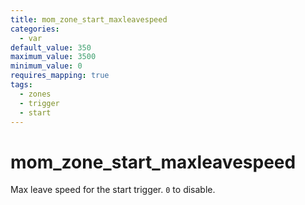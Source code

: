 ```yaml
---
title: mom_zone_start_maxleavespeed
categories:
  - var
default_value: 350
maximum_value: 3500
minimum_value: 0
requires_mapping: true
tags:
  - zones
  - trigger
  - start
---
```


# mom_zone_start_maxleavespeed

Max leave speed for the start trigger. `0` to disable.
